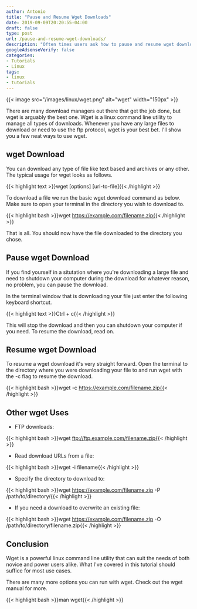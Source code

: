 ```yaml
---
author: Antonio
title: "Pause and Resume Wget Downloads"
date: 2019-09-09T20:20:55-04:00
draft: false
type: post
url: /pause-and-resume-wget-downloads/
description: "Often times users ask how to pause and resume wget downloads. Follow this simple tutorial to learn how to pause and resume wget downloads and also learn a few other tricks."
googleAdsenseVerify: false
categories:
- Tutorials
- Linux
tags:
- linux
- tutorials
---
```


{{< image src="/images/linux/wget.png" alt="wget" width="150px" >}}

There are many download managers out there that get the job done, but wget is arguably the best one. Wget is a linux command line utility to manage all types of downloads. Whenever you have any large files to download or need to use the ftp protocol, wget is your best bet. I'll show you a few neat ways to use wget.

<!--more-->

## **wget Download**

You can download any type of file like text based and archives or any other. The typical usage for wget looks as follows.

{{< highlight text >}}wget [options] [url-to-file]{{< /highlight >}}

To download a file we run the basic wget download command as below. Make sure to open your terminal in the directory you wish to download to.

{{< highlight bash >}}wget https://example.com/filename.zip{{< /highlight >}}

That is all. You should now have the file downloaded to the directory you chose.

## **Pause wget Download**

If you find yourself in a situtation where you're downloading a large file and need to shutdown your computer during the download for whatever reason, no problem, you can pause the download.

In the terminal window that is downloading your file just enter the following keyboard shortcut.

{{< highlight text >}}Ctrl + c{{< /highlight >}}

This will stop the download and then you can shutdown your computer if you need. To resume the download, read on.

## **Resume wget Download**

To resume a wget download it's very straight forward. Open the terminal to the directory where you were downloading your file to and run wget with the -c flag to resume the download.

{{< highlight bash >}}wget -c https://example.com/filename.zip{{< /highlight >}}

## **Other wget Uses**

- FTP downloads:

{{< highlight bash >}}wget ftp://ftp.example.com/filename.zip{{< /highlight >}}

- Read download URLs from a file:

{{< highlight bash >}}wget -i filename{{< /highlight >}}

- Specify the directory to download to:

{{< highlight bash >}}wget https://example.com/filename.zip -P /path/to/directory/{{< /highlight >}}

- If you need a download to overwrite an existing file:

{{< highlight bash >}}wget https://example.com/filename.zip -O /path/to/directory/filename.zip{{< /highlight >}}

## **Conclusion**

Wget is a powerful linux command line utility that can suit the needs of both novice and power users alike. What I've covered in this tutorial should suffice for most use cases.

There are many more options you can run with wget. Check out the wget manual for more.

{{< highlight bash >}}man wget{{< /highlight >}}
